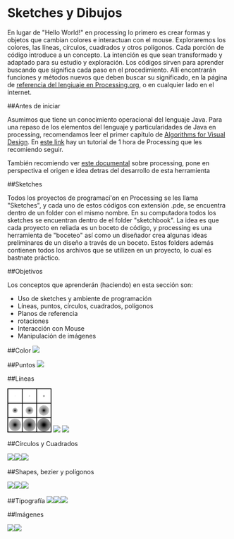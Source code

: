 # Sketches y Dibujos

En lugar de "Hello World!" en processing lo primero  es crear formas y objetos que cambian colores e interactuan con el mouse.  Exploraremos los colores, las líneas, círculos, cuadrados y otros polígonos.  Cada porción de código introduce a un concepto. La intención es que sean transformado y adaptado para su estudio y exploración. Los códigos sirven para aprender buscando que significa cada paso en el procedimiento.  Allí encontrarán funciones y métodos nuevos que deben buscar su significado, en la página de [referencia del lengiuaje en Processing.org](https://processing.org/reference/), o en cualquier lado en el internet.

##Antes de iniciar

Asumimos que tiene un conocimiento operacional del lenguaje Java. Para una repaso de los elementos del lenguaje y particularidades de Java en processing, recomendamos leer el primer capítulo de [Algorithms for Visual Design](https://drive.google.com/file/d/0B4HO-XVhuYRSV0xmQXhRc24xM1U/view?usp=sharing). En [este link](http://hello.processing.org/) hay un tutorial de 1 hora de Processing que les recomiendo seguir.

También recomiendo ver [este documental](https://vimeo.com/60731302) sobre processing, pone en perspectiva el origen e idea detras del desarrollo de esta herramienta

##Sketches

Todos los proyectos de programaci'on en Processing se les llama "Sketches", y cada uno de estos códigos con extensión .pde, se encuentra dentro de un folder con el mismo nombre.  En su computadora todos los sketches se encuentran dentro de el folder "sketchbook".  La idea es que cada proyecto en reliada es un boceto de código, y processing es una herramienta de "boceteo" así como un diseñador crea algunas ideas preliminares de un diseño a través de un boceto.  Estos folders además contienen todos los archivos que se utilizen en un proyecto, lo cual es bastnate práctico.


##Objetivos 

Los conceptos que aprenderán (haciendo) en esta sección son:

* Uso de sketches y ambiente de programación
* Líneas, puntos, círculos, cuadrados, polígonos
* Planos de referencia
* rotaciones
* Interacción con Mouse
* Manipulación de imágenes 


##Color
<img src="https://github.com/ProcessingTEC/Sketches-y-Dibujos/blob/master/P_S1_color1/IMG_8945.JPG" width="100">

##Puntos
<img src="https://github.com/ProcessingTEC/Sketches-y-Dibujos/blob/master/P_S1_Points1/0600.jpg" width="100">

##Líneas

<img src="https://github.com/ProcessingTEC/Formas/blob/master/P_S1_Lines1/IMG_8903.JPG" width="100">
<img src="https://github.com/ProcessingTEC/Sketches-y-Dibujos/blob/master/P_S1_Lines2/lines2.png" width="100">
<img src="https://github.com/ProcessingTEC/Sketches-y-Dibujos/blob/master/P_S1_Lines3/line3.png" width="100">


##Círculos y Cuadrados

<img src="https://github.com/ProcessingTEC/Sketches-y-Dibujos/blob/master/P_S1_Circle1/circle.png" width="100"><img src="https://github.com/ProcessingTEC/Sketches-y-Dibujos/blob/master/P_S1_rect1/rect.png" width="100"><img src="https://github.com/ProcessingTEC/Sketches-y-Dibujos/blob/master/P_S1_Shape3/shape3.png" width="100">



##Shapes, bezier y polígonos

<img src="https://github.com/ProcessingTEC/Sketches-y-Dibujos/blob/master/P_S1_Bezier1/bezier.png" width="100"><img src="https://github.com/ProcessingTEC/Sketches-y-Dibujos/blob/master/P_S1_Shape1/shape.png" width="100"><img src="https://github.com/ProcessingTEC/Sketches-y-Dibujos/blob/master/P_S1_Shape2/shape2.png" width="100">


##Tipografía
<img src="https://github.com/ProcessingTEC/Sketches-y-Dibujos/blob/master/P_S1_Font1/font1.png" width="100"><img src="https://github.com/ProcessingTEC/Sketches-y-Dibujos/blob/master/P_S1_Font2/font2.png" width="100"><img src="https://github.com/ProcessingTEC/Sketches-y-Dibujos/blob/master/P_S1_Font3/font3.png" width="100">

##Imágenes

<img src="https://github.com/ProcessingTEC/Sketches-y-Dibujos/blob/master/P_S1_WebCam1/0014.jpg" width="100"><img src="https://github.com/ProcessingTEC/Sketches-y-Dibujos/blob/master/P_S1_Image2/image2.png" width="100">




